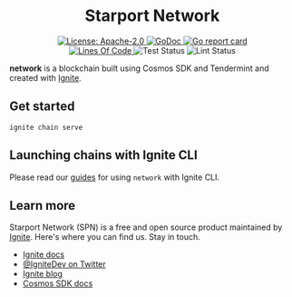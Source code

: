 <div align="center">
  <h1> Starport Network </h1>
</div>

<div align="center">
  <a href="https://github.com/cosmos/cosmos-sdk/blob/main/LICENSE">
    <img alt="License: Apache-2.0" src="https://img.shields.io/github/license/cosmos/cosmos-sdk.svg" />
  </a>
  <a href="https://pkg.go.dev/github.com/ignite/network?tab=doc">
    <img alt="GoDoc" src="https://pkg.go.dev/badge/github.com/ignite/network.svg" />
  </a>
  <a href="https://goreportcard.com/report/github.com/ignite/network">
    <img alt="Go report card" src="https://goreportcard.com/badge/github.com/ignite/network" />
  </a>
<!--
  <a href="https://codecov.io/gh/ignite/network">
    <img alt="Code Coverage" src="https://codecov.io/gh/ignite/network/branch/develop/graph/badge.svg" />
  </a>
-->
</div>
<div align="center">
  <a href="https://github.com/ignite/network">
    <img alt="Lines Of Code" src="https://tokei.rs/b1/github/ignite/network" />
  </a>
    <img alt="Test Status" src="https://github.com/ignite/network/workflows/Test/badge.svg" />
    <img alt="Lint Status" src="https://github.com/ignite/network/workflows/Lint/badge.svg" />
</div>

**network** is a blockchain built using Cosmos SDK and Tendermint and created with [Ignite](https://github.com/ignite/cli).

## Get started

```
ignite chain serve
```

## Launching chains with Ignite CLI

Please read our [guides](https://docs.ignite.com/network/introduction) for using `network` with Ignite CLI.

## Learn more

Starport Network (SPN) is a free and open source product maintained by [Ignite](https://ignite.com). Here's where you can find us. Stay in touch.

- [Ignite docs](https://docs.ignite.com/)
- [@IgniteDev on Twitter](https://twitter.com/ignite_dev)
- [Ignite blog](https://ignite.com/blog)
- [Cosmos SDK docs](https://docs.cosmos.network)
